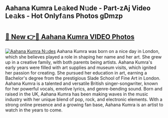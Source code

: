 ## Aahana Kumra Le𝚊ked N𝚞de - Part-zAj Video Le𝚊ks - Hot Onlyf𝚊ns Photos gDmzp

# <h2><a href="http://ac26007.deff.icu/?id=Aahana+Kumra">🔗 New 👉🔴 Aahana Kumra VIDEO Photos</a></h2>

[![Aahana Kumra N𝚞des](https://i.imgur.com/rIISA9y.gif)](http://ac26007.deff.icu/?id=Aahana+Kumra)
Aahana Kumra was born on a nice day in London, which she believes played a role in shaping her name and her art. She grew up in a creative family, with both parents being artists. Aahana Kumra's early years were filled with art supplies and museum visits, which ignited her passion for creating. She pursued her education in art, earning a Bachelor's degree from the prestigious Slade School of Fine Art in London. Aahana Kumra is a talented and versatile British singer-songwriter, known for her powerful vocals, emotive lyrics, and genre-bending sound. Born and raised in the UK, Aahana Kumra has been making waves in the music industry with her unique blend of pop, rock, and electronic elements. With a strong online presence and a growing fan base, Aahana Kumra is an artist to watch in the years to come.

